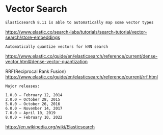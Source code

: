 # Vector Search

```text
Elasticsearch 8.11 is able to automatically map some vector types
```

<https://www.elastic.co/search-labs/tutorials/search-tutorial/vector-search/store-embeddings>

```text
Automatically quantize vectors for kNN search
```

<https://www.elastic.co/guide/en/elasticsearch/reference/current/dense-vector.html#dense-vector-quantization>

RRF(Reciprocal Rank Fusion) <https://www.elastic.co/guide/en/elasticsearch/reference/current/rrf.html>

```text
Major releases:

1.0.0 – February 12, 2014
2.0.0 – October 28, 2015
5.0.0 – October 26, 2016
6.0.0 – November 14, 2017
7.0.0 – April 10, 2019
8.0.0 – February 10, 2022
```

<https://en.wikipedia.org/wiki/Elasticsearch>
